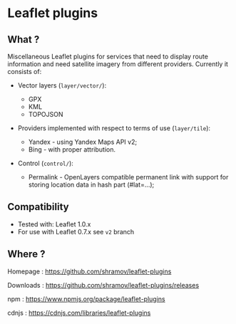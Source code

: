 Leaflet plugins
============

What ?
------

Miscellaneous Leaflet plugins for services that need to display
route information and need satellite imagery from different providers.
Currently it consists of:

 - Vector layers (`layer/vector/`):
   * GPX
   * KML
   * TOPOJSON

 - Providers implemented with respect to terms of use (`layer/tile`):
   * Yandex - using Yandex Maps API v2;
   * Bing - with proper attribution.

 - Control (`control/`):
   * Permalink - OpenLayers compatible permanent link with support for storing location data in hash part (#lat=...);


Compatibility
------
 - Tested with: Leaflet 1.0.x
 - For use with Leaflet 0.7.x see `v2` branch


Where ?
------

Homepage : https://github.com/shramov/leaflet-plugins

Downloads : https://github.com/shramov/leaflet-plugins/releases

npm : https://www.npmjs.org/package/leaflet-plugins

cdnjs : https://cdnjs.com/libraries/leaflet-plugins
